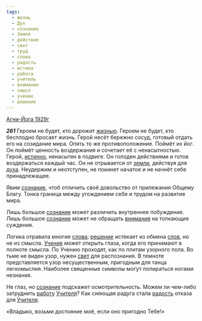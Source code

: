 ```yaml
---
tags:
  - жизнь
  - Дух
  - сознание
  - Земля
  - действие
  - свет
  - труд
  - слово
  - радость
  - истина
  - работа
  - учитель
  - внимание
  - смысл
  - учение
  - решение
---
```


[Агни-Йога 1929г](/agni/1929)

___261___
Героем не будет, кто дорожит [жизнью](/tag/#жизнь). Героем не будет, кто бесплодно бросает жизнь. Герой несёт бережно сосуд, готовый отдать его на созидание мира. Опять то же противоположение. Поймёт их йог. Он поймёт ценность воздержания и сочетает её с ненасытностью. Герой, [истинно](/tag/#истина), ненасытен в подвиге. Он голоден действиями и готов воздержаться каждый час. Он не отрывается от [земли](/tag/#Земля), действуя для [духа](/tag/#Дух). Неудержим и неотступен, не покинет начатое и не начнёт себе принадлежащее.   

Явим [сознание](/tag/#сознание), чтоб отличить своё довольство от прилежания Общему Благу. Тонка граница между угождением себе и трудом на развитие мира.   

Лишь большое [сознание](/tag/#сознание) может различить внутреннее побуждение. Лишь большое [сознание](/tag/#сознание) может не обращать [внимания](/tag/#внимание) на толкающие суждения.   

Логика отравила многие [слова](/tag/#слово); [решение](/tag/#решение) истекает из обмена [слов](/tag/#слово), но не из смысла. [Учение](/tag/#учение) может открыть глаза, когда его принимают в полноте смысла. По Учению проходят, как по плитам узорного пола. Во тьме не виден узор, нужен [свет](/tag/#свет) для распознания. В темноте представляется узор несущественным, пригодным для танца легкомыслия. Наиболее священные символы могут попираться ногами незнания.   

Не глаз, но [сознание](/tag/#сознание) подскажет осмотрительность. Можем ли чем-либо затруднить [работу](/tag/#работа) [Учителя](/tag/#учитель)? Как сияющая радуга стала [радость](/tag/#радость) отказа для [Учителя](/tag/#учитель).   

«Владыко, возьми достояние моё, если оно пригодно Тебе!»